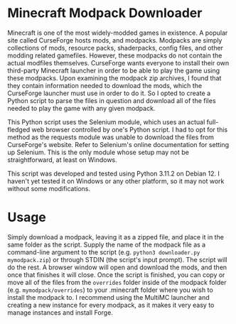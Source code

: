 # Minecraft Modpack Downloader
Minecraft is one of the most widely-modded games in existence. A popular site called CurseForge hosts mods, and modpacks. Modpacks are simply collections of mods, resource packs, shaderpacks, config files, and other modding related gamefiles. However, these modpacks do not contain the actual modfiles themselves. CurseForge wants everyone to install their own third-party Minecraft launcher in order to be able to play the game using these modpacks. Upon examining the modpack zip archives, I found that they contain information needed to download the mods, which the CurseForge launcher must use in order to do it. So I opted to create a Python script to parse the files in question and download all of the files needed to play the game with any given modpack.

This Python script uses the Selenium module, which uses an actual full-fledged web browser controlled by one's Python script. I had to opt for this method as the requests module was unable to download the files from CurseForge's website. Refer to Selenium's online documentation for setting up Selenium. This is the only module whose setup may not be straightforward, at least on Windows.

This script was developed and tested using Python 3.11.2 on Debian 12. I haven't yet tested it on Windows or any other platform, so it may not work without some modifications.

# Usage
Simply download a modpack, leaving it as a zipped file, and place it in the same folder as the script. Supply the name of the modpack file as a command-line argument to the script (e.g. `python3 downloader.py mymodpack.zip`) or through STDIN (the script's input prompt). The script will do the rest. A browser window will open and download the mods, and then once that finishes it will close. Once the script is finished, you can copy or move all of the files from the `overrides` folder inside of the modpack folder (e.g. `mymodpack/overrides`) to your .minecraft folder where you wish to install the modpack to. I recommend using the MultiMC launcher and creating a new instance for every modpack, as it makes it very easy to manage instances and install Forge.
